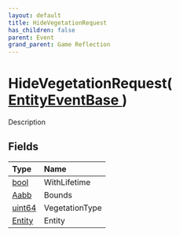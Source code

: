 ```yaml
---
layout: default
title: HideVegetationRequest
has_children: false
parent: Event
grand_parent: Game Reflection
---
```

# HideVegetationRequest( [ EntityEventBase ](/riftbreaker-wiki/docs/game-reflection/events/entity_event_base/) )
Description 

## Fields

| Type | Name |
|:----------|:--------------|
| [bool](/riftbreaker-wiki/docs/game-reflection/components/bool/) | WithLifetime |
| [Aabb](/riftbreaker-wiki/docs/game-reflection/components/aabb/) | Bounds |
| [uint64](/riftbreaker-wiki/docs/game-reflection/components/uint64/) | VegetationType |
| [Entity](/riftbreaker-wiki/docs/game-reflection/classes/entity/) | Entity |

